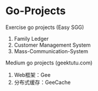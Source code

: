 # Go-Projects

Exercise go projects (Easy SGG)

1. Family Ledger
2. Customer Management System
3. Mass-Communication-System

Medium go projects (geektutu.com)

1. Web框架：Gee
2. 分布式缓存：GeeCache
